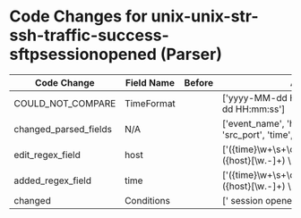 # Code Changes for unix-unix-str-ssh-traffic-success-sftpsessionopened (Parser)

| Code Change | Field Name | Before | After |
|-------------|------------|--------|-------|
| COULD_NOT_COMPARE | TimeFormat |  | ['yyyy-MM-dd HH:mm:ss', 'MMM dd HH:mm:ss'] |
| changed_parsed_fields | N/A |  | ['event_name', 'host', 'src_ip', 'src_port', 'time', 'user'] |
| edit_regex_field | host |  | ['({time}\w+\s+\d+\s+\d+:\d+:\d+)\s*({host}[\w.\-]+) \S*sftp'] |
| added_regex_field | time |  | ['({time}\w+\s+\d+\s+\d+:\d+:\d+)\s*({host}[\w.\-]+) \S*sftp'] |
| changed | Conditions |  | [' session opened ', ']: ', 'sftp'] |
